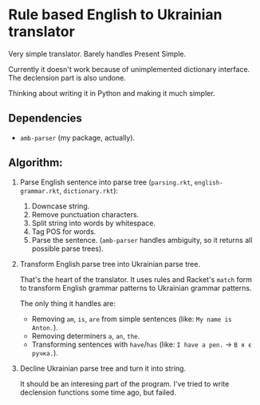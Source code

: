 # Rule based English to Ukrainian translator

Very simple translator. Barely handles Present Simple.

Currently it doesn't work because of unimplemented dictionary interface.
The declension part is also undone.

Thinking about writing it in Python and making it much simpler.

## Dependencies
- `amb-parser` (my package, actually).

## Algorithm:
1. Parse English sentence into parse tree (`parsing.rkt`, `english-grammar.rkt`, `dictionary.rkt`):
    1. Downcase string.
    2. Remove punctuation characters.
    3. Split string into words by whitespace.
    4. Tag POS for words.
    5. Parse the sentence. (`amb-parser` handles ambiguity, so it returns all possible parse trees).
2. Transform English parse tree into Ukrainian parse tree.

    That's the heart of the translator. It uses rules and Racket's `match` form to transform English grammar patterns to Ukrainian grammar patterns.
    
    The only thing it handles are:
    - Removing `am`, `is`, `are` from simple sentences (like: `My name is Anton.`).
    - Removing determiners `a`, `an`, `the`.
    - Transforming sentences with `have`/`has` (like: `I have a pen.` -> `В я є ручка.`).
4. Decline Ukrainian parse tree and turn it into string.

    It should be an interesing part of the program. I've tried to write declension functions some time ago, but failed.
